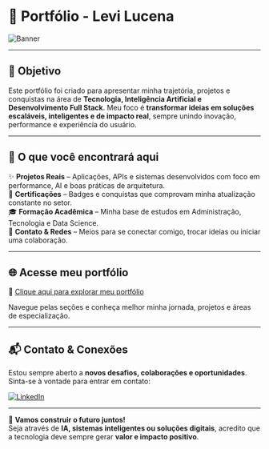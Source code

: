 # 💼 Portfólio - Levi Lucena

![Banner](https://github.com/LeviLucena/github.io/assets/34045910/445f9cce-a7b6-44b5-98b5-5e28f0c9a8b0)

---

## 🎯 Objetivo
Este portfólio foi criado para apresentar minha trajetória, projetos e conquistas na área de **Tecnologia, Inteligência Artificial e Desenvolvimento Full Stack**.  Meu foco é **transformar ideias em soluções escaláveis, inteligentes e de impacto real**, sempre unindo inovação, performance e experiência do usuário.

---

## 📂 O que você encontrará aqui
✨ **Projetos Reais** – Aplicações, APIs e sistemas desenvolvidos com foco em performance, AI e boas práticas de arquitetura.  
📜 **Certificações** – Badges e conquistas que comprovam minha atualização constante no setor.  
🎓 **Formação Acadêmica** – Minha base de estudos em Administração, Tecnologia e Data Science.  
🤝 **Contato & Redes** – Meios para se conectar comigo, trocar ideias ou iniciar uma colaboração.

---

## 🌐 Acesse meu portfólio
🔗 [Clique aqui para explorar meu portfólio](https://levilucena.github.io/github.io/)  

Navegue pelas seções e conheça melhor minha jornada, projetos e áreas de especialização.

---

## 📬 Contato & Conexões
Estou sempre aberto a **novos desafios, colaborações e oportunidades**.  
Sinta-se à vontade para entrar em contato:

[![LinkedIn](https://img.shields.io/badge/-LinkedIn-blue?style=flat-square&logo=Linkedin&logoColor=white)](https://www.linkedin.com/in/levilucena/)  

---

🚀 **Vamos construir o futuro juntos!**  
Seja através de **IA, sistemas inteligentes ou soluções digitais**, acredito que a tecnologia deve sempre gerar **valor e impacto positivo**.
